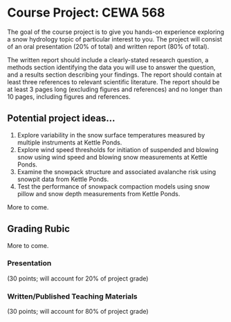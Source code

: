 
# Course Project: CEWA 568

The goal of the course project is to give you hands-on experience exploring a snow hydrology topic of particular interest to you. 
The project will consist of an oral presentation (20% of total) and written report (80% of total).

The written report should include a clearly-stated research question, a methods section identifying the data you will use to answer the question, and a results section describing your findings. 
The report should contain at least three references to relevant scientific literature.
The report should be at least 3 pages long (excluding figures and references) and no longer than 10 pages, including figures and references.

## Potential project ideas...

1) Explore variability in the snow surface temperatures measured by multiple instruments at Kettle Ponds.
2) Explore wind speed thresholds for initiation of suspended and blowing snow using wind speed and blowing snow measurements at Kettle Ponds.
3) Examine the snowpack structure and associated avalanche risk using snowpit data from Kettle Ponds.
4) Test the performance of snowpack compaction models using snow pillow and snow depth measurements from Kettle Ponds.

More to come.

## Grading Rubic

More to come.

### Presentation 
(30 points; will account for 20% of project grade)

### Written/Published Teaching Materials
(30 points; will account for 80% of project grade)